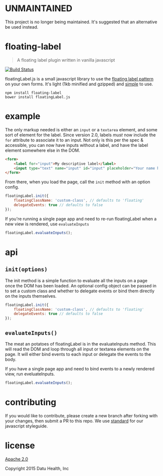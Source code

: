 # UNMAINTAINED

This project is no longer being maintained. It's suggested that an alternative be used instead.

# floating-label

> A floating label plugin written in vanilla javascript

[![Build Status](https://travis-ci.org/datuhealth/floating-label.svg?branch=master)](https://travis-ci.org/datuhealth/floating-label)

floatingLabel.js is a small javascript library to use the [floating label pattern](http://bradfrost.com/blog/post/float-label-pattern/) on your own forms. It's light (1kb minified and gzipped) and [simple](#api) to use.

```shell
npm install floating-label
bower install floatingLabel.js
```

# example

The only markup needed is either an `input` or a `textarea` element, and some sort of element for the label. Since version 2.0, labels _must_ now include the `for` attribute to associate it to an input. Not only is this per the spec & accessible, you can now have inputs without a label, and have the label element somewhere else in the DOM.

```html
<form>
    <label for="input">My descriptive label</label>
    <input type="text" name="input" id="input" placeholder="Your name here">
</form>
```

From there, when you load the page, call the `init` method with an option config.

```javascript
floatingLabel.init({
    floatingClassName: 'custom-class', // defaults to 'floating'
    delegateEvents: true // defaults to false
});
```

If you're running a single page app and need to re-run floatingLabel when a new view is rendered, use `evaluateInputs`

```javascript
floatingLabel.evaluateInputs();
```

# api

## `init(options)`

The init method is a simple function to evaluate all the inputs on a page once the DOM has been loaded. An optional config object can be passed in to set a custom class and whether to delegate events or bind them directly on the inputs themselves.

```javascript
floatingLabel.init({
    floatingClassName: 'custom-class', // defaults to 'floating'
    delegateEvents: true // defaults to false
});
```

## `evaluateInputs()`

The meat an potatoes of floatingLabel is in the evaluateInputs method. This will read the DOM and loop through all input or textarea elements on the page. It will either bind events to each input or delegate the events to the body.

If you have a single page app and need to bind events to a newly rendered view, run eveluateInputs.

```javascript
floatingLabel.evaluateInputs();
```

# contributing

If you would like to contribute, please create a new branch after forking with your changes, then submit a PR to this repo. We use [standard](https://github.com/feross/standard) for our javascript styleguide.

# license

[Apache 2.0](https://www.apache.org/licenses/LICENSE-2.0)

Copyright 2015 Datu Health, Inc
